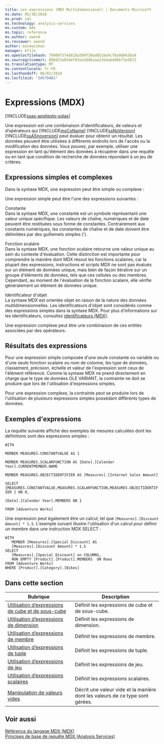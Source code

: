 ```yaml
---
title: Les expressions (MDX Multidimensional) | Documents Microsoft
ms.date: 05/30/2018
ms.prod: sql
ms.technology: analysis-services
ms.custom: mdx
ms.topic: reference
ms.author: owend
ms.reviewer: owend
author: minewiskan
manager: kfile
ms.openlocfilehash: 79909f574d818a599f30ad051be9cf6a980430a9
ms.sourcegitcommit: 808d23a654ef03ea16db1aa23edab496b73e5072
ms.translationtype: MT
ms.contentlocale: fr-FR
ms.lasthandoff: 06/02/2018
ms.locfileid: "34579481"
---
```

# <a name="expressions-mdx"></a>Expressions (MDX)
[!INCLUDE[ssas-appliesto-sqlas](../includes/ssas-appliesto-sqlas.md)]

  Une expression est une combinaison d’identificateurs, de valeurs et d’opérateurs qui [!INCLUDE[msCoName](../includes/msconame-md.md)] [!INCLUDE[ssNoVersion](../includes/ssnoversion-md.md)] [!INCLUDE[ssASnoversion](../includes/ssasnoversion-md.md)] peut évaluer pour obtenir un résultat. Les données peuvent être utilisées à différents endroits lors de l'accès ou la modification des données. Vous pouvez, par exemple, utiliser une expression en tant qu'élément des données à récupérer dans une requête ou en tant que condition de recherche de données répondant à un jeu de critères.  
  
## <a name="simple-and-complex-expressions"></a>Expressions simples et complexes  
 Dans la syntaxe MDX, une expression peut être simple ou complexe :  
  
 Une expression simple peut être l'une des expressions suivantes :  
  
 Constante  
 Dans la syntaxe MDX, une constante est un symbole représentant une valeur unique spécifique. Les valeurs de chaîne, numériques et de date peuvent être restituées sous forme de constantes. Contrairement aux constants numériques, les constantes de chaîne et de date doivent être délimitées par des guillemets simples (').  
  
 Fonction scalaire  
 Dans la syntaxe MDX, une fonction scalaire retourne une valeur unique au sein du contexte d'évaluation. Cette distinction est importante pour comprendre la manière dont MDX résout les fonctions scalaires, car la plupart des expressions, instructions et scripts MDX ne sont pas évalués sur un élément de données unique, mais bien de façon itérative sur un groupe d'éléments de données, tels que ces cellules ou des membres. Cependant, au moment de l'évaluation de la fonction scalaire, elle vérifie généralement un élément de données unique.  
  
 Identificateur d'objet  
 La syntaxe MDX est orientée objet en raison de la nature des données multidimensionnelles. Les identificateurs d'objet sont considérés comme des expressions simples dans la syntaxe MDX. Pour plus d’informations sur les identificateurs, consultez [identificateurs &#40;MDX&#41;](../mdx/identifiers-mdx.md).  
  
 Une expression complexe peut être une combinaison de ces entités associées par des opérateurs.  
  
## <a name="expression-results"></a>Résultats des expressions  
 Pour une expression simple composée d'une seule constante ou variable ou d'une seule fonction scalaire ou nom de colonne, les type de données, classement, précision, échelle et valeur de l'expression sont ceux de l'élément référencé. Comme la syntaxe MDX ne prend directement en charge que le type de données OLE VARIANT, la contrainte ne doit se produire que lors de l'utilisation d'expressions simples.  
  
 Pour une expression complexe, la contrainte peut se produire lors de l'utilisation de plusieurs expressions simples possédant différents types de données.  
  
## <a name="expression-examples"></a>Exemples d'expressions  
 La requête suivante affiche des exemples de mesures calculées dont les définitions sont des expressions simples :  
  
 `WITH`  
  
 `MEMBER MEASURES.CONSTANTVALUE AS 1`  
  
 `MEMBER MEASURES.SCALARFUNCTION AS [Date].[Calendar Year].CURRENTMEMBER.NAME`  
  
 `MEMBER MEASURES.OBJECTIDENTIFIER AS [Measures].[Internet Sales Amount]`  
  
 `SELECT {MEASURES.CONSTANTVALUE,MEASURES.SCALARFUNCTION,MEASURES.OBJECTIDENTIFIER } ON 0,`  
  
 `[Date].[Calendar Year].MEMBERS ON 1`  
  
 `FROM [Adventure Works]`  
  
 Une expression peut également être un calcul, tel que `[Measures].[Discount Amount] * 1.5`. L'exemple suivant illustre l'utilisation d'un calcul pour définir un membre dans une instruction MDX SELECT :  
  
```  
WITH   
   MEMBER [Measures].[Special Discount] AS  
   [Measures].[Discount Amount] * 1.5  
SELECT   
   [Measures].[Special Discount] on COLUMNS,  
   NON EMPTY [Product].[Product].MEMBERS  ON Rows  
FROM [Adventure Works]  
WHERE [Product].[Category].[Bikes]  
```  
  
## <a name="in-this-section"></a>Dans cette section  
  
|Rubrique|Description|  
|-----------|-----------------|  
|[Utilisation d’expressions de cube et de sous-cube](../mdx/using-cube-and-subcube-expressions.md)|Définit les expressions de cube et de sous-cube.|  
|[Utilisation d’expressions de dimension](../mdx/using-dimension-expressions.md)|Définit les expressions de dimension.|  
|[Utilisation d’expressions de membre](../mdx/using-member-expressions.md)|Définit les expressions de membre.|  
|[Utilisation d’expressions de tuple](../mdx/using-tuple-expressions.md)|Définit les expressions de tuple.|  
|[Utilisation d’expressions de jeu](../mdx/using-set-expressions.md)|Définit les expressions de jeu.|  
|[Utilisation d’expressions scalaires](../mdx/using-scalar-expressions.md)|Définit les expressions scalaires.|  
|[Manipulation de valeurs vides](../mdx/working-with-empty-values.md)|Décrit une valeur vide et la manière dont les valeurs de ce type sont gérées.|  
  
## <a name="see-also"></a>Voir aussi  
 [Référence du langage MDX &#40;MDX&#41;](../mdx/mdx-language-reference-mdx.md)   
 [Principes de base de requête MDX &#40;Analysis Services&#41;](../analysis-services/multidimensional-models/mdx/mdx-query-fundamentals-analysis-services.md)  
  
  
